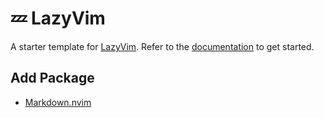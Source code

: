 # 💤 LazyVim

A starter template for [LazyVim](https://github.com/LazyVim/LazyVim).
Refer to the [documentation](https://lazyvim.github.io/installation) to get started.

## Add Package

- [Markdown.nvim](https://github.com/MeanderingProgrammer/markdown.nvim)
